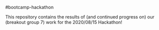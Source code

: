 #bootcamp-hackathon

This repository contains the results of (and continued progress on)
our (breakout group 7) work for the 2020/08/15 Hackathon!
